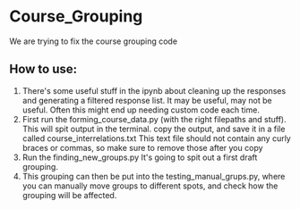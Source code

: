 # Course_Grouping
We are trying to fix the course grouping code


## How to use:

1. There's some useful stuff in the ipynb about cleaning up the responses and generating a filtered response list. It may be useful, may not be useful. Often this might end up needing custom code each time.
2. First run the forming_course_data.py (with the right filepaths and stuff). This will spit output in the terminal. copy the output, and save it in a file called course_interrelations.txt This text file should not contain any curly braces or commas, so make sure to remove those after you copy
3. Run the finding_new_groups.py It's going to spit out a first draft grouping.
4. This grouping can then be put into the testing_manual_grups.py, where you can manually move groups to different spots, and check how the grouping will be affected.

